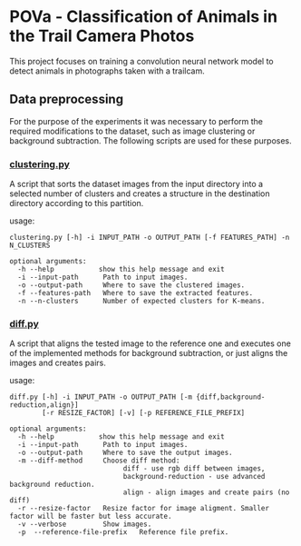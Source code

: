 # POVa  - Classification of Animals in the Trail Camera  Photos

This project focuses on training a convolution neural network model to detect animals in photographs taken with a trailcam.
## Data preprocessing
For the purpose of the experiments it was necessary to perform the required modifications to the dataset, such as image clustering or background subtraction. The following scripts are used for these purposes.

### [clustering.py](https://github.com/IanNobody/pova/blob/main/clustering.py)

A script that sorts the dataset images from the input directory into a selected number of clusters and creates a structure in the destination directory according to this partition.

usage:
```
clustering.py [-h] -i INPUT_PATH -o OUTPUT_PATH [-f FEATURES_PATH] -n N_CLUSTERS

optional arguments:
  -h --help           show this help message and exit
  -i --input-path      Path to input images.
  -o --output-path     Where to save the clustered images.
  -f --features-path   Where to save the extracted features.
  -n --n-clusters      Number of expected clusters for K-means.

```

### [diff.py](https://github.com/IanNobody/pova/blob/main/diff.py)
A script that aligns the tested image to the reference one and executes 
one of the implemented methods for background subtraction, or just aligns the images and creates pairs.


usage:
```
diff.py [-h] -i INPUT_PATH -o OUTPUT_PATH [-m {diff,background-reduction,align}] 
		[-r RESIZE_FACTOR] [-v] [-p REFERENCE_FILE_PREFIX]

optional arguments:
  -h --help           show this help message and exit
  -i --input-path      Path to input images.
  -o --output-path     Where to save the output images.
  -m --diff-method     Choose diff method: 
                            diff - use rgb diff between images, 
                            background-reduction - use advanced background reduction.
                            align - align images and create pairs (no diff)
  -r --resize-factor   Resize factor for image aligment. Smaller factor will be faster but less accurate.
  -v --verbose         Show images.
  -p  --reference-file-prefix 	Reference file prefix.

```
